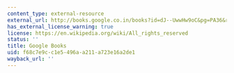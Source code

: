 ```yaml
---
content_type: external-resource
external_url: http://books.google.co.in/books?id=dJ--UwwHw9oC&pg=PA36&redir_esc=y#v=onepage&q&f=false
has_external_license_warning: true
license: https://en.wikipedia.org/wiki/All_rights_reserved
status: ''
title: Google Books
uid: f68c7e9c-c1e5-496a-a211-a723e16a2de1
wayback_url: ''
---
```

